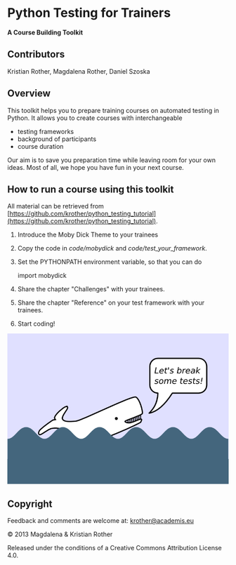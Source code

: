 # Python Testing for Trainers
**A Course Building Toolkit**

## Contributors
Kristian Rother, Magdalena Rother, Daniel Szoska

## Overview
This toolkit helps you to prepare training courses on automated testing in Python. It allows you to create courses with interchangeable

* testing frameworks
* background of participants
* course duration

Our aim is to save you preparation time while leaving room for your own ideas. Most of all, we hope you have fun in your next course.

## How to run a course using this toolkit

All material can be retrieved from [https://github.com/krother/python_testing_tutorial](https://github.com/krother/python_testing_tutorial).

1. Introduce the Moby Dick Theme to your trainees
2. Copy the code in *code/mobydick* and *code/test_your_framework*.
3. Set the PYTHONPATH environment variable, so that you can do

    import mobydick

4. Share the chapter "Challenges" with your trainees.
5. Share the chapter "Reference" on your test framework with your trainees.
6. Start coding!

![Moby Dick](images/mobydick.png)

## Copyright

Feedback and comments are welcome at: [krother@academis.eu](mailto:krother@academis.eu)

© 2013 Magdalena & Kristian Rother

Released under the conditions of a Creative Commons
Attribution License 4.0.
